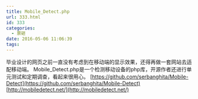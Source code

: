 ```yaml
---
title: Mobile_Detect.php
url: 333.html
id: 333
categories:
  - 票砸
date: 2016-05-06 11:06:39
tags:
---
```


毕业设计的网页之前一直没有考虑到在移动端的显示效果，还得再做一套网站去适配移动端。 Mobile_Detect.php是一个检测移动设备的php库，开源作者还进行单元测试和定期调查，看起来很用心。 [https://github.com/serbanghita/Mobile-Detect](https://github.com/serbanghita/Mobile-Detect) [http://mobiledetect.net/](http://mobiledetect.net/)